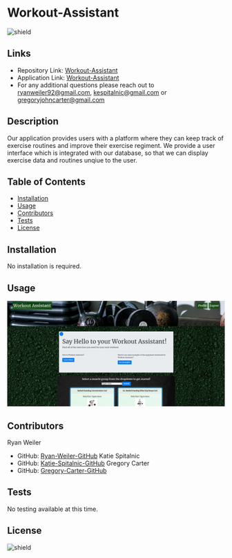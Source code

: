 # Workout-Assistant
![shield](https://img.shields.io/badge/license-No%20License-green)

## Links
* Repository Link: [Workout-Assistant](https://github.com/ryanweiler92/Workout-Assistant)
* Application Link: [Workout-Assistant](https://powerful-beach-20504.herokuapp.com/)
* For any additional questions please reach out to ryanweiler92@gmail.com, kespitalnic@gmail.com or gregoryjohncarter@gmail.com

## Description
Our application provides users with a platform where they can keep track of exercise routines and improve their exercise regiment. 
We provide a user interface which is integrated with our database, so that we can display exercise data and routines unqiue to the user.

## Table of Contents
* [Installation](#installation)
* [Usage](#usage)
* [Contributors](#contributors)
* [Tests](#tests)
* [License](#license)

## Installation
No installation is required. 

## Usage
![screenshot](./client/src/assets/images/screenshot.jpg)

## Contributors
Ryan Weiler
* GitHub: [Ryan-Weiler-GitHub](https://github.com/ryanweiler92)
Katie Spitalnic
* GitHub: [Katie-Spitalnic-GitHub](https://github.com/kspitalnic)
Gregory Carter
* GitHub: [Gregory-Carter-GitHub](https://github.com/gregoryjohncarter)

## Tests 
No testing available at this time.

## License
![shield](https://img.shields.io/badge/license-No%20License-green)